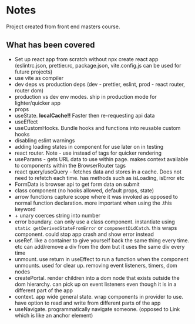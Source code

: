 # Notes

Project created from front end masters course.

## What has been covered

- Set up react app from scratch without npx create react app (eslintrc.json, prettier.rc, package.json, vite.config.js can be used for future projects)
- use vite as compiler
- dev deps vs production deps (dev - prettier, eslint, prod - react router, router dom)
- production vs dev env modes. ship in production mode for lighter/quicker app
- props
- useState. **localCache!!** Faster then re-requesting api data
- useEffect
- useCustomHooks. Bundle hooks and functions into reusable custom hooks
- disabling eslint warnings
- adding loading states in component for use later on in testing
- react router. Note - use <link> instead of <a> tags for quicker rendering
- useParams - gets URL data to use within page. makes context available to components within the BrowserRouter tags
- react query/useQuery - fetches data and stores in a cache. Does not need to refetch each time. has methods such as isLoading, isError etc
- FormData is browser api to get form data on submit
- class component (no hooks allowed, default props, state)
- arrow functions capture scope where it was invoked as opposed to normal function declaration. more important when using the .this keyword
- \+ unary coerces string into number
- error boundary. can only use a class component. instantiate using `static getDerivedStateFromError` or `componentDidCatch`. this wraps component. could stop app crash and show error instead
- useRef. like a container to give yourself back the same thing every time. etc can add/remove a div from the dom but it uses the same div every time
- unmount. use return in useEffect to run a function when the component unmounts. used for clear up. removing event listeners, timers, dom nodes
- createPortal. render children into a dom node that exists outside the dom hierarchy. can pick up on event listeners even though it is in a different part of the app
- context. app wide general state. wrap components in provider to use. have option to read and write from different parts of the app
- useNavigate. programmatically navigate someone. (opposed to Link which is like an anchor element)
